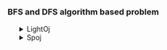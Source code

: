 <h3> BFS and DFS algorithm based problem</h3>
<ul>
	<details>
		<summary>LightOj</summary>
		<ol>
			<li>Problem: <a href="https://lightoj.com/problem/guilty-prince">1012 Guilty Prince</a></li>
			<ul>
				<li>Solution: <a href="https://github.com/Mestu-Paul/MyProgramming/blob/master/LightOj/1012_Guilty_Prince.md">1012 Guilty Prince</a></li>
			</ul>
			<li>Problem: <a href="https://lightoj.com/problem/farthest-nodes-in-a-tree">1094 Farthest Nodes in a Tree</a></li>
			<ul>
				<li>Solution: <a href="https://github.com/Mestu-Paul/MyProgramming/blob/master/LightOj/1094_Farthest_Nodes_in_a_Tree.md">1094 Farthest Nodes in a Tree</a></li>
			</ul>
			<li>Problem: <a href="https://lightoj.com/problem/one-way-roads">1049 One Way Roads</a></li>
            <ul>
				<li>Solution: <a href="https:github.com/Mestu-Paul/MyProgramming/blob/master/LightOj/1049_One_Way_Roads.md">1049 One Way Roads</a></li>
			</ul>
			<li>Problem: <a href="https://lightoj.com/problem/gathering-food">1066 Gathering Food</a></li>
            <ul>
				<li>Solution: <a href="https:github.com/Mestu-Paul/MyProgramming/blob/master/LightOj/1066_Gathering_Food.md">1066 Gathering Food</a></li>
			</ul>
			<li>Problem: <a href="https://lightoj.com/problem/beehives">1437 Beehives </a> <b> Shortest path cycle</b></li>
			<ul>
				<li>Solution: <a href="https:github.com/Mestu-Paul/MyProgramming/blob/master/LightOj/1437_Beehives.md">1437 Beehives</a></li>
			</ul>
			<li>Problem: <a href="https://lightoj.com/problem/best-picnic-ever">1111 Best Picnic Ever</a></li>
			<ul>
				<li>Solution: <a href="https://github.com/Mestu-Paul/MyProgramming/blob/master/LightOj/1111_Best_Picnic_Ever.md">1111 Best Picnic Ever</a></li>
			</ul>
			<li>Problem: <a href="https://lightoj.com/problem/mafia">1219 Mafia</a></li>
			<ul>
				<li>Solution: <a href="https://github.com/Mestu-Paul/MyProgramming/blob/master/LightOj/1219_Mafia.md">1219 Mafia</a></li>
			</ul>
			<li>Problem: <a href="https://lightoj.com/problem/jane-and-the-frost-giants">1175 Jane and the Frost Giants</a></li>
			<ul>
				<li>Solution: <a href="https://github.com/Mestu-Paul/MyProgramming/blob/master/LightOj/1175_Jane_and_the_Frost_Giants.md">1175 Jane and the Frost Giants</a></li>
			</ul>
			<li>Problem: <a href="https://lightoj.com/problem/power-puff-girls">1238 Power Puff Girls</a></li>
			<ul>
				<li>Solution: <a href="https://github.com/Mestu-Paul/MyProgramming/blob/master/LightOj/1238_Power_Puff_Girls.md">1238 Power Puff Girls</a></li>
			</ul>
			<li>Problem: <a href="https://lightoj.com/problem/the-crystal-maze">1337 The Crystal Maze</a></li>
			<ul>
				<li>Solution: <a href="https://github.com/Mestu-Paul/MyProgramming/blob/master/LightOj/1337_The_Crystal_Maze.md">1337 The Crystal Maze</a></li>
			</ul>
		</ol>
	</details>
    	<details>
		<summary>Spoj</summary>
		<ol>
			<li>Problem: <a href="https://www.spoj.com/problems/PARADOX/">PARADOX Paradox</a> <b>Loop Check</b></li>
			<ul>
				<li>Solution: <a href="https://github.com/Mestu-Paul/MyProgramming/blob/master/Spoj/PARADOX_Paradox.md">PARADOX Paradox</a></li>
			</ul>
		</ol>
	</details>
</ul>